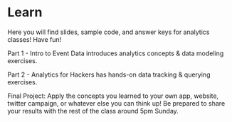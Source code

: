 Learn
========

Here you will find slides, sample code, and answer keys for analytics classes!
Have fun!

Part 1 - Intro to Event Data introduces analytics concepts & data modeling exercises.

Part 2 - Analytics for Hackers has hands-on data tracking & querying exercises.

Final Project: Apply the concepts you learned to your own app, website, twitter campaign, or whatever else you can think up!
Be prepared to share your results with the rest of the class around 5pm Sunday. 